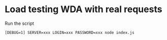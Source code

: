 # Load testing WDA with real requests

Run the script

```sh
[DEBUG=1] SERVER=xxx LOGIN=xxx PASSWORD=xxx node index.js
```
